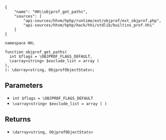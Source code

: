 ``` yamlmeta
{
    "name": "HH\\objprof_get_paths",
    "sources": [
        "api-sources/hhvm/hphp/runtime/ext/objprof/ext_objprof.php",
        "api-sources/hhvm/hphp/hack/hhi/stdlib/builtins_prof.hhi"
    ]
}
```




``` Hack
namespace HH;

function objprof_get_paths(
  int $flags = \OBJPROF_FLAGS_DEFAULT,
  \varray<string> $exclude_list = array (
),
): \darray<string, ObjprofObjectStats>;
```




## Parameters




+ ` int $flags = \OBJPROF_FLAGS_DEFAULT `
+ ` \varray<string> $exclude_list = array ( ) `




## Returns




* ` \darray<string, ObjprofObjectStats> `
<!-- HHAPIDOC -->
